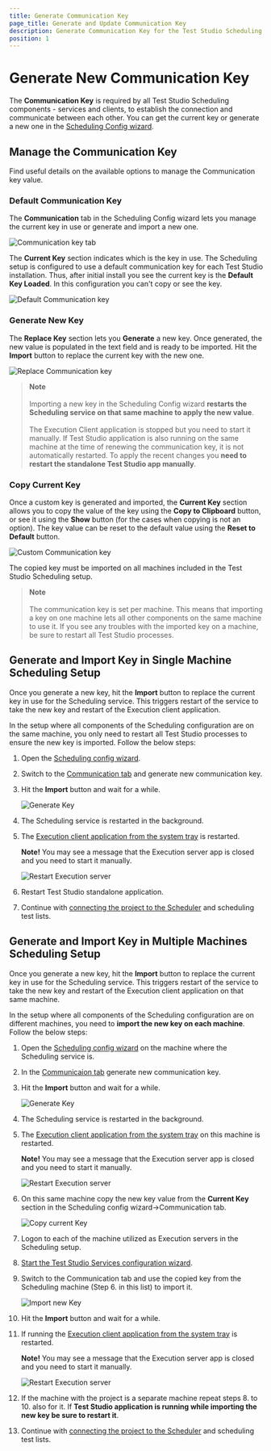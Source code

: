 ```yaml
---
title: Generate Communication Key
page_title: Generate and Update Communication Key
description: Generate Communication Key for the Test Studio Scheduling configuration. Import the new key for all Test Studio components across all involved machines. 
position: 1
---
```

# Generate New Communication Key 

The **Communication Key** is required by all Test Studio Scheduling components - services and clients, to establish the connection and communicate between each other. You can get the current key or generate a new one in the <a href="/automated-tests/scheduling/multiple-machines-scheduling-setup/create-scheduling-server" target="_blank">Scheduling Config wizard</a>. 

## Manage the Communication Key

Find useful details on the available options to manage the Communication key value.

### Default Communication Key 

The **Communication** tab in the Scheduling Config wizard lets you manage the current key in use or generate and import a new one. 

![Communication key tab](/img/features//scheduling-test-runs/create-scheduling-server/communication-tab.png)

The **Current Key** section indicates which is the key in use. The Scheduling setup is configured to use a default communication key for each Test Studio installation. Thus, after initial install you see the current key is the __Default Key Loaded__. In this configuration you can't copy or see the key. 

![Default Communication key](/img/features//scheduling-test-runs/create-scheduling-server/communication-tab-default-key.png)


### Generate New Key

The **Replace Key** section lets you **Generate** a new key. Once generated, the new value is populated in the text field and is ready to be imported. Hit the **Import** button to replace the current key with the new one. 

![Replace Communication key](/img/features//scheduling-test-runs/create-scheduling-server/communication-tab-replace-key.png)

> **Note**
> <br>
> <br>
> Importing a new key in the Scheduling Config wizard **restarts the Scheduling service on that same machine to apply the new value**. 
> <br>
> <br>
> The Execution Client application is stopped but you need to start it manually. 
> If Test Studio application is also running on the same machine at the time of renewing the communication key, it is not automatically restarted. To apply the recent changes you __need to restart the standalone Test Studio app manually__. 


### Copy Current Key

Once a custom key is generated and imported, the **Current Key** section allows you to copy the value of the key using the __Copy to Clipboard__ button, or see it using the __Show__ button (for the cases when copying is not an option). The key value can be reset to the default value using the __Reset to Default__ button.

![Custom Communication key](/img/features//scheduling-test-runs/create-scheduling-server/communication-tab-custom-key.png)

The copied key must be imported on all machines included in the Test Studio Scheduling setup.

> **Note**
> <br>
> <br>
> The communication key is set per machine. This means that importing a key on one machine lets all other components on the same machine to use it. If you see any troubles with the imported key on a machine, be sure to restart all Test Studio processes. 

## Generate and Import Key in Single Machine Scheduling Setup 

Once you generate a new key, hit the **Import** button to replace the current key in use for the Scheduling service. This triggers restart of the service to take the new key and restart of the Execution client application. 

In the setup where all components of the Scheduling configuration are on the same machine, you only need to restart all Test Studio processes to ensure the new key is imported. Follow the below steps: 

1. Open the <a href="/automated-tests/scheduling/multiple-machines-scheduling-setup/create-scheduling-server#start-the-test-studio-scheduling-config-wizard" target="_blank">Scheduling config wizard</a>. 
1. Switch to the <a href="/automated-tests/scheduling/multiple-machines-scheduling-setup/create-scheduling-server#communication-tab" target="_blank">Communication tab</a> and generate new communication key. 
2. Hit the **Import** button and wait for a while. 

    ![Generate Key](/img/knowledge-base/scheduling-kb/communication-key/generate-key.png)

3. The Scheduling service is restarted in the background. 
4. The <a href="/automated-tests/scheduling/multiple-machines-scheduling-setup/create-execution-server#start-the-execution-client" target="_blank">Execution client application from the system tray</a> is restarted. 
   
    __Note!__ You may see a message that the Execution server app is closed and you need to start it manually. 

    ![Restart Execution server](/img/knowledge-base/scheduling-kb/communication-key/restart-exec-server.png)

5. Restart Test Studio standalone application. 
6. Continue with <a href="/automated-tests/scheduling/connect-to-scheduling-server" target="_blank">connecting the project to the Scheduler</a> and scheduling test lists. 

## Generate and Import Key in Multiple Machines Scheduling Setup 

Once you generate a new key, hit the **Import** button to replace the current key in use for the Scheduling service. This triggers restart of the service to take the new key and restart of the Execution client application on that same machine. 

In the setup where all components of the Scheduling configuration are on different machines, you need to __import the new key on each machine__. Follow the below steps: 

1. Open the <a href="/automated-tests/scheduling/multiple-machines-scheduling-setup/create-scheduling-server#start-the-test-studio-scheduling-config-wizard" target="_blank">Scheduling config wizard</a> on the machine where the Scheduling service is. 
2. In the <a href="/automated-tests/scheduling/multiple-machines-scheduling-setup/create-scheduling-server#communication-tab" target="_blank">Communicaion tab</a> generate new communication key. 
3. Hit the **Import** button and wait for a while. 
   
    ![Generate Key](/img/knowledge-base/scheduling-kb/communication-key/generate-key.png)

4. The Scheduling service is restarted in the background. 
5. The <a href="/automated-tests/scheduling/multiple-machines-scheduling-setup/create-execution-server#start-the-execution-client" target="_blank">Execution client application from the system tray</a> on this machine is restarted. 
   
    __Note!__ You may see a message that the Execution server app is closed and you need to start it manually. 

    ![Restart Execution server](/img/knowledge-base/scheduling-kb/communication-key/restart-exec-server.png)

6. On this same machine copy the new key value from the __Current Key__ section in the Scheduling config wizard->Communication tab. 

    ![Copy current Key](/img/knowledge-base/scheduling-kb/communication-key/copy-current-key.png)

7. Logon to each of the machine utilized as Execution servers in the Scheduling setup.
8. <a href="/automated-tests/scheduling/multiple-machines-scheduling-setup/create-scheduling-server#start-the-test-studio-scheduling-config-wizard" target="_blank">Start the Test Studio Services configuration wizard</a>.
9. Switch to the Communication tab and use the copied key from the Scheduling machine (Step 6. in this list) to import it. 
    
    ![Import new Key](/img/knowledge-base/scheduling-kb/communication-key/replace-key.png)

10. Hit the **Import** button and wait for a while.
11. If running the <a href="/automated-tests/scheduling/multiple-machines-scheduling-setup/create-execution-server#start-the-execution-client" target="_blank">Execution client application from the system tray</a> is restarted. 
   
    __Note!__ You may see a message that the Execution server app is closed and you need to start it manually. 

    ![Restart Execution server](/img/knowledge-base/scheduling-kb/communication-key/restart-exec-server.png)

12. If the machine with the project is a separate machine repeat steps 8. to 10. also for it. If __Test Studio application is running while importing the new key be sure to restart it__. 
13. Continue with <a href="/automated-tests/scheduling/connect-to-scheduling-server" target="_blank">connecting the project to the Scheduler</a> and scheduling test lists.



